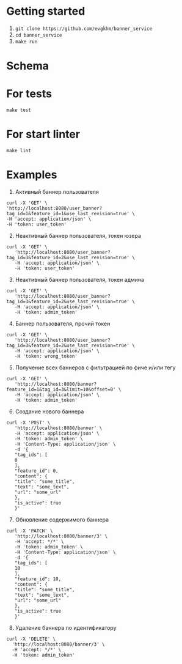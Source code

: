 # Getting started
1. `git clone https://github.com/evgkhm/banner_service`
2. `cd banner_service`
3. `make run`

# Schema

# For tests
`make test`

# For start linter
`make lint`

# Examples
1. Активный баннер пользователя
```
curl -X 'GET' \
'http://localhost:8080/user_banner?tag_id=1&feature_id=1&use_last_revision=true' \
-H 'accept: application/json' \
-H 'token: user_token'
```

2. Неактивный баннер пользователя, токен юзера
```
curl -X 'GET' \
   'http://localhost:8080/user_banner?tag_id=3&feature_id=2&use_last_revision=true' \
   -H 'accept: application/json' \
   -H 'token: user_token'
```

3. Неактивный баннер пользователя, токен админа
```
curl -X 'GET' \
   'http://localhost:8080/user_banner?tag_id=3&feature_id=2&use_last_revision=true' \
   -H 'accept: application/json' \
   -H 'token: admin_token'
```

4. Баннер пользователя, прочий токен
```
curl -X 'GET' \
   'http://localhost:8080/user_banner?tag_id=3&feature_id=2&use_last_revision=true' \
   -H 'accept: application/json' \
   -H 'token: wrong_token'
```
5. Получение всех баннеров с фильтрацией по фиче и/или тегу
```
curl -X 'GET' \
   'http://localhost:8080/banner?feature_id=1&tag_id=3&limit=10&offset=0' \
   -H 'accept: application/json' \
   -H 'token: admin_token'
```
6. Создание нового баннера
```
curl -X 'POST' \
   'http://localhost:8080/banner' \
   -H 'accept: application/json' \
   -H 'token: admin_token' \
   -H 'Content-Type: application/json' \
   -d '{
   "tag_ids": [
   0
   ],
   "feature_id": 0,
   "content": {
   "title": "some_title",
   "text": "some_text",
   "url": "some_url"
   },
   "is_active": true
   }'
```
7. Обновление содержимого баннера
```
curl -X 'PATCH' \
   'http://localhost:8080/banner/3' \
   -H 'accept: */*' \
   -H 'token: admin_token' \
   -H 'Content-Type: application/json' \
   -d '{
   "tag_ids": [
   10
   ],
   "feature_id": 10,
   "content": {
   "title": "some_title",
   "text": "some_text",
   "url": "some_url"
   },
   "is_active": true
   }'
```
8. Удаление баннера по идентификатору
```
curl -X 'DELETE' \
  'http://localhost:8080/banner/3' \
  -H 'accept: */*' \
  -H 'token: admin_token'
```